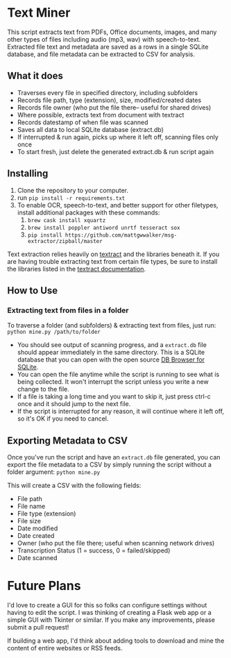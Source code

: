 # Text Miner

This script extracts text from PDFs, Office documents, images, and many other types of files including audio (mp3, wav) with speech-to-text. Extracted file text and metadata are saved as a rows in a single SQLite database, and file metadata can be extracted to CSV for analysis.

## What it does

- Traverses every file in specified directory, including subfolders
- Records file path, type (extension), size, modified/created dates
- Records file owner (who put the file there– useful for shared drives)
- Where possible, extracts text from document with textract
- Records datestamp of when file was scanned
- Saves all data to local SQLite database (extract.db)
- If interrupted & run again, picks up where it left off, scanning files only once
- To start fresh, just delete the generated extract.db & run script again

## Installing
1. Clone the repository to your computer.
2. run ```pip install -r requirements.txt```
3. To enable OCR, speech-to-text, and better support for other filetypes, install additional packages with these commands:
    1. ```brew cask install xquartz```
    2. ```brew install poppler antiword unrtf tesseract sox```
    3. ```pip install https://github.com/mattgwwalker/msg-extractor/zipball/master```

Text extraction relies heavily on [textract](https://github.com/deanmalmgren/textract) and the libraries beneath it. If you are having trouble extracting text from certain file types, be sure to install the libraries listed in the [textract documentation](https://textract.readthedocs.io/en/stable/).

## How to Use

### Extracting text from files in a folder

To traverse a folder (and subfolders) & extracting text from files, just run:
    ```python mine.py /path/to/folder```

- You should see output of scanning progress, and a ```extract.db``` file should appear immediately in the same directory. This is a SQLite database that you can open with the open source [DB Browser for SQLite](http://sqlitebrowser.org/).
- You can open the file anytime while the script is running to see what is being collected. It won't interrupt the script unless you write a new change to the file.
- If a file is taking a long time and you want to skip it, just press ctrl-c once and it should jump to the next file.
- If the script is interrupted for any reason, it will continue where it left off, so it's OK if you need to cancel.

## Exporting Metadata to CSV

Once you've run the script and have an ```extract.db``` file generated, you can export the file metadata to a CSV by simply running the script without a folder argument:
    ```python mine.py```

This will create a CSV with the following fields:

- File path
- File name
- File type (extension)
- File size
- Date modified
- Date created
- Owner (who put the file there; useful when scanning network drives)
- Transcription Status (1 = success, 0 = failed/skipped)
- Date scanned

# Future Plans

I'd love to create a GUI for this so folks can configure settings without having to edit the script. I was thinking of creating a Flask web app or a simple GUI with Tkinter or similar. If you make any improvements, please submit a pull request!

If building a web app, I'd think about adding tools to download and mine the content of entire websites or RSS feeds.
